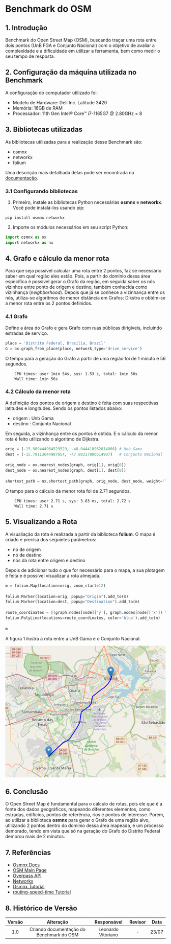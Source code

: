 # Benchmark do OSM

## 1. Introdução 

Benchmark do Open Street Map (OSM), buscando traçar uma rota entre dois pontos (UnB FGA e Conjunto Nacional) com o objetivo de avaliar a complexidade e a dificuldade em utilizar a ferramenta, bem como medir o seu tempo de resposta.

## 2. Configuração da máquina utilizada no Benchmark

A configuração do computador utilizado foi:

- Modelo de Hardware: Dell Inc. Latitude 3420
- Memória: 16GB de RAM 
- Processador: 11th Gen Intel® Core™ i7-1165G7 @ 2.80GHz × 8


## 3. Bibliotecas utilizadas

As bibliotecas utilizadas para a realização desse Benchmark são:

- osmnx
- networkx
- folium

Uma descrição mais detalhada delas pode ser encontrada na [documentação](https://residenciaticbrisa.github.io/02_RotaOnibus/#/./Estudos/OpenStreetMap?id=_31-biblioteca-osmnx). 

### 3.1 Configurando bibliotecas

1. Primeiro, instale as bibliotecas Python necessárias **osmnx** e **networkx**. Você pode instalá-los usando pip:

```
pip install osmnx networkx
```

2. Importe os módulos necessários em seu script Python:

```python
import osmnx as ox
import networkx as nx
```

## 4. Grafo e cálculo da menor rota

Para que seja possível calcular uma rota entre 2 pontos, faz se necessário saber em qual região eles estão. Pois, a partir do domínio dessa área específica é possível gerar o Grafo da região, em seguida saber os nós vizinhos entre ponto de origem e destino, também conhecida como vizinhança (*neighborhood*). Depois que já se conhece a vizinhança entre os nós, utiliza-se algoritmos de menor distância em Grafos: Dikstra e obtém-se a menor rota entre os 2 pontos definidos.

### 4.1 Grafo

Define a área do Grafo e gera Grafo com ruas públicas dirigíveis, incluindo estradas de serviço.

```python
place = 'Distrito Federal, Brasilia, Brazil'
G = ox.graph_from_place(place, network_type='drive_service')
```

O tempo para a geração do Grafo a partir de uma região foi de 1 minuto e 56 segundos. 

        CPU times: user 1min 54s, sys: 1.53 s, total: 1min 56s
        Wall time: 1min 56s

### 4.2 Cálculo da menor rota 

A definição dos pontos de origem e destino é feita com suas respectivas latitudes e longitudes. Sendo os pontos listados abaixo:

- origem : Unb Gama
- destino : Conjunto Nacional

Em seguida, a vizinhança entre os pontos é obtida. E o cálculo da menor rota é feito utilizando o algoritmo de Dijkstra.

```python
orig = (-15.989444964529529, -48.044418962814866) # Unb Gama
dest = (-15.79113644987054, -47.88317800514907)   # Conjunto Nacional

orig_node = ox.nearest_nodes(graph, orig[1], orig[0])
dest_node = ox.nearest_nodes(graph, dest[1], dest[0])

shortest_path = nx.shortest_path(graph, orig_node, dest_node, weight='length')
```
O tempo para o cálculo da menor rota foi de 2.71 segundos. 

        CPU times: user 2.71 s, sys: 3.83 ms, total: 2.72 s
        Wall time: 2.71 s

## 5. Visualizando a Rota

A visualiação da rota é realizada a partir da biblioteca **folium**. O mapa é criado e precisa dos seguintes parâmetros:

- nó de origem
- nó de destino
- nós da rota entre origem e destino

Depois de adicionar tudo o que for necessário para o mapa, a sua plotagem é feita e é possível visualizar a rota almejada.

```python
m = folium.Map(location=orig, zoom_start=12)

folium.Marker(location=orig, popup="Origin").add_to(m)
folium.Marker(location=dest, popup="Destination").add_to(m)

route_coordinates = [(graph.nodes[node]['y'], graph.nodes[node]['x']) for node in shortest_path]
folium.PolyLine(locations=route_coordinates, color='blue').add_to(m)

m
```

A figura 1 ilustra a rota entre a UnB Gama e o Conjunto Nacional.

![mapa](./assets/Rota_UnbGama-CN.png)


## 6. Conclusão

O Open Street Map é fundamental para o cálculo de rotas, pois ele que é a fonte dos dados geográficos, mapeando diferentes elementos, como estradas, edifícios, pontos de referência, rios e pontos de interesse. Porém, ao utilizar a biblioteca **osmnx** para gerar o Grafo de uma região alvo, utilizando 2 pontos dentro do domínio dessa área mapeada, é um processo demorado, tendo em vista que só na geração do Grafo do Distrito Federal demorou mais de 2 minutos.

## 7. Referências

- [Osmnx Docs](https://osmnx.readthedocs.io/en/stable/user-reference.html)
- [OSM Main Page](https://wiki.openstreetmap.org/wiki/Main_Page)
- [Overpass API](https://wiki.openstreetmap.org/wiki/Overpass_API)
- [Networkx](https://networkx.org/documentation/stable/auto_examples/geospatial/plot_osmnx.html)
- [Osmnx Tutorial](https://geoffboeing.com/2016/11/osmnx-python-street-networks/)
- [routing-speed-time Tutorial](https://github.com/gboeing/osmnx-examples/blob/v0.13.0/notebooks/02-routing-speed-time.ipynb)

## 8. Histórico de Versão

| Versão | Alteração | Responsável | Revisor | Data  |
| :----: | :-------: | :---------: | :-----: | :---: | 
| 1.0    | Criando documentação do Benchmark do OSM | Leonardo Vitoriano | - | 23/07 |





